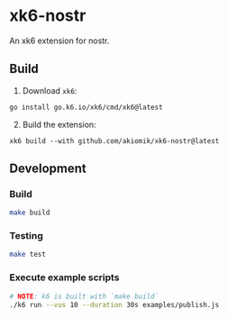 # xk6-nostr

An xk6 extension for nostr.

## Build

1. Download `xk6`:

```bash
go install go.k6.io/xk6/cmd/xk6@latest
```

2. Build the extension:

```
xk6 build --with github.com/akiomik/xk6-nostr@latest
```

## Development

### Build

```bash
make build
```

### Testing

```bash
make test
```

### Execute example scripts

```bash
# NOTE: k6 is built with `make build`
./k6 run --vus 10 --duration 30s examples/publish.js
```
